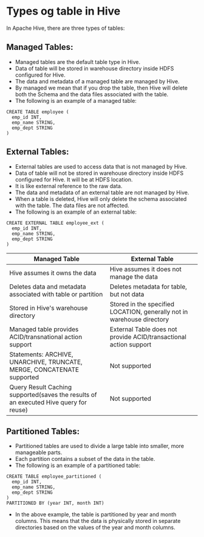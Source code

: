 # Types og table in Hive
In Apache Hive, there are three types of tables:

## Managed Tables:
- Managed tables are the default table type in Hive. 
- Data of table will be stored in warehouse directory inside HDFS configured for Hive.
- The data and metadata of a managed table are managed by Hive. 
- By managed we mean that if you drop the table, then Hive will delete both the Schema and the data files associated with the table.
- The following is an example of a managed table:
```
CREATE TABLE employee (
  emp_id INT,
  emp_name STRING,
  emp_dept STRING
)
```

## External Tables:
- External tables are used to access data that is not managed by Hive. 
- Data of table will not be stored in warehouse directory inside HDFS configured for Hive. It will be at HDFS location.
- It is like external reference to the raw data.
- The data and metadata of an external table are not managed by Hive. 
- When a table is deleted, Hive will only delete the schema associated with the table. The data files are not affected.
- The following is an example of an external table:
```
CREATE EXTERNAL TABLE employee_ext (
  emp_id INT,
  emp_name STRING,
  emp_dept STRING
)
```

| Managed Table | External Table |
|---------------|----------------|
| Hive assumes it owns the data | Hive assumes it does not manage the data |
| Deletes data and metadata associated with table or partition | Deletes metadata for table, but not data |
| Stored in Hive's warehouse directory | Stored in the specified LOCATION, generally not in warehouse directory |
| Managed table provides ACID/transnational action support | External Table does not provide ACID/transactional action support |
| Statements: ARCHIVE, UNARCHIVE, TRUNCATE, MERGE, CONCATENATE supported | Not supported |
| Query Result Caching supported(saves the results of an executed Hive query for reuse) | Not supported |


## Partitioned Tables:
- Partitioned tables are used to divide a large table into smaller, more manageable parts. 
- Each partition contains a subset of the data in the table. 
- The following is an example of a partitioned table:
```
CREATE TABLE employee_partitioned (
  emp_id INT,
  emp_name STRING,
  emp_dept STRING
)
PARTITIONED BY (year INT, month INT)
```
- In the above example, the table is partitioned by year and month columns. This means that the data is physically stored in separate directories based on the values of the year and month columns.
